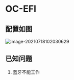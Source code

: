 # OC-EFI

## 配置如图

![image-20210718102030629](https://gitee.com/flying-pigs_zh/hp-pavilion-laptop-14-bf0xx-oc-efi/raw/master/README.assets/image-20210718102030629.png)

## 已知问题

1. 蓝牙不能工作